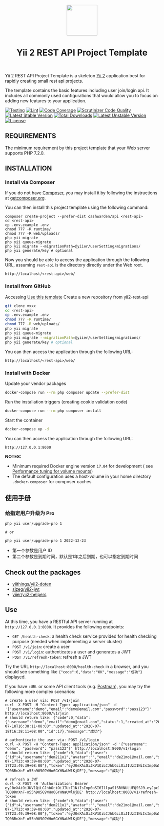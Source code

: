 <p align="center">
    <a href="https://github.com/yiisoft" target="_blank">
        <img src="https://avatars0.githubusercontent.com/u/993323" height="100px">
    </a>
    <h1 align="center">Yii 2 REST API Project Template</h1>
    <br>
</p>

Yii 2 REST API Project Template is a skeleton [Yii 2](http://www.yiiframework.com/) application best for rapidly
creating small rest api projects.

The template contains the basic features including user join/login api. It includes all commonly used configurations
that would allow you to focus on adding new features to your application.

[![Testing](https://github.com/cashwarden/api/workflows/Testing/badge.svg)](https://github.com/cashwarden/api/actions)
[![Lint](https://github.com/cashwarden/api/workflows/Lint/badge.svg)](https://github.com/cashwarden/api/actions)
[![Code Coverage](https://scrutinizer-ci.com/g/cashwarden/api/badges/coverage.png?b=master)](https://scrutinizer-ci.com/g/cashwarden/api/?branch=master)
[![Scrutinizer Code Quality](https://scrutinizer-ci.com/g/cashwarden/api/badges/quality-score.png?b=master)](https://scrutinizer-ci.com/g/cashwarden/api/?branch=master)
[![Latest Stable Version](https://poser.pugx.org/cashwarden/api/v/stable)](https://packagist.org/packages/cashwarden/api)
[![Total Downloads](https://poser.pugx.org/cashwarden/api/downloads)](https://packagist.org/packages/cashwarden/api)
[![Latest Unstable Version](https://poser.pugx.org/cashwarden/api/v/unstable)](https://packagist.org/packages/cashwarden/api)
[![License](https://poser.pugx.org/cashwarden/api/license)](https://packagist.org/packages/cashwarden/api)

REQUIREMENTS
------------

The minimum requirement by this project template that your Web server supports PHP 7.2.0.

INSTALLATION
------------

### Install via Composer

If you do not have [Composer](http://getcomposer.org/), you may install it by following the instructions
at [getcomposer.org](http://getcomposer.org/doc/00-intro.md#installation-nix).

You can then install this project template using the following command:

~~~
composer create-project --prefer-dist cashwarden/api <rest-api>
cd <rest-api>
cp .env.example .env
chmod 777 -R runtime/
chmod 777 -R web/uploads/
php yii migrate
php yii queue-migrate
php yii migrate --migrationPath=@yiier/userSetting/migrations/
php yii generate/key # optional 
~~~

Now you should be able to access the application through the following URL, assuming `rest-api` is the directory
directly under the Web root.

~~~
http://localhost/<rest-api>/web/
~~~

### Install from GitHub

Accessing [Use this template](https://github.com/cashwarden/api/generate) Create a new repository from yii2-rest-api

```sh
git clone xxxx
cd <rest-api>
cp .env.example .env
chmod 777 -R runtime/
chmod 777 -R web/uploads/
php yii migrate
php yii queue-migrate
php yii migrate --migrationPath=@yiier/userSetting/migrations/
php yii generate/key # optional 
```

You can then access the application through the following URL:

~~~
http://localhost/<rest-api>/web/
~~~

### Install with Docker

Update your vendor packages

```sh
docker-compose run --rm php composer update --prefer-dist
```

Run the installation triggers (creating cookie validation code)

```sh
docker-compose run --rm php composer install    
```

Start the container

```sh
docker-compose up -d
```

You can then access the application through the following URL:

```
http://127.0.0.1:8000
```

**NOTES:**

- Minimum required Docker engine version `17.04` for development (
  see [Performance tuning for volume mounts](https://docs.docker.com/docker-for-mac/osxfs-caching/))
- The default configuration uses a host-volume in your home directory `.docker-composer` for composer caches

使用手册
---------

### 给指定用户升级为 Pro

```shell
php yii user/upgrade-pro 1

# or

php yii user/upgrade-pro 1 2022-12-23
```

- 第一个参数是用户 ID
- 第二个参数是到期时间，默认是1年之后到期，也可以指定到期时间

Check out the packages
------------

- [yiithings/yii2-doten](https://github.com/yiithings/yii2-doten)
- [sizeg/yii2-jwt](https://github.com/sizeg/yii2-jwt)
- [yiier/yii2-helpers](https://github.com/yiier/yii2-helpers)

Use
------------

At this time, you have a RESTful API server running at `http://127.0.0.1:8000`. It provides the following endpoints:

* `GET /health-check`: a health check service provided for health checking purpose (needed when implementing a server
  cluster)
* `POST /v1/join`: create a user
* `POST /v1/login`: authenticates a user and generates a JWT
* `POST /v1/refresh-token`: refresh a JWT

Try the URL `http://localhost:8000/health-check` in a browser, and you should see something
like `{"code":0,"data":"OK","message":"成功"}` displayed.

If you have `cURL` or some API client tools (e.g. [Postman](https://www.getpostman.com/)), you may try the following
more complex scenarios:

```shell
# create a user via: POST /v1/join
curl -X POST -H "Content-Type: application/json" -d '{"username":"demo","email":"demo@email.com","password":"pass123"}' http://localhost:8000/v1/join
# should return like: {"code":0,"data":{"username":"demo","email":"demo@email.com","status":1,"created_at":"2020-07-18T16:38:11+08:00","updated_at":"2020-07-18T16:38:11+08:00","id":17},"message":"成功"}

# authenticate the user via: POST /v1/login
curl -X POST -H "Content-Type: application/json" -d '{"username": "demo", "password": "pass123"}' http://localhost:8000/v1/login
# should return like: {"code":0,"data":{"user":{"id":4,"username":"dem211o1","avatar":"","email":"de21mo1@mail.com","status":1,"created_at":"2020-07-17T23:49:39+08:00","updated_at":"2020-07-17T23:49:39+08:00"},"token":"eyJ0eXAiOiJKV1QiLCJhbGciOiJIUzI1NiIsImp0aSI6IllpaS1SRVNULUFQSSJ9.eyJpc3MiOiJodHRwOlwvXC9sb2NhbGhvc3QiLCJqdGkiOiJZaWktUkVTVC1BUEkiLCJpYXQiOjE1OTUwNjQ5NzIsImV4cCI6MTU5NTMyNDE3MiwidXNlcm5hbWUiOiJkZW0yMTFvMSIsImlkIjo0fQ.y2NSVQe-TQ08RnXnF-o55h905G9WHo6GYHNaUWlKjDE"},"message":"成功"}

# refresh a JWT
curl -X POST -H 'Authorization: Bearer eyJ0eXAiOiJKV1QiLCJhbGciOiJIUzI1NiIsImp0aSI6IllpaS1SRVNULUFQSSJ9.eyJpc3MiOiJodHRwOlwvXC9sb2NhbGhvc3QiLCJqdGkiOiJZaWktUkVTVC1BUEkiLCJpYXQiOjE1OTUwNjQ5NzIsImV4cCI6MTU5NTMyNDE3MiwidXNlcm5hbWUiOiJkZW0yMTFvMSIsImlkIjo0fQ.y2NSVQe-TQ08RnXnF-o55h905G9WHo6GYHNaUWlKjDE' http://localhost:8000/v1/refresh-token
# should return like: {"code":0,"data":{"user":{"id":4,"username":"dem211o1","avatar":"","email":"de21mo1@mail.com","status":1,"created_at":"2020-07-17T23:49:39+08:00","updated_at":"2020-07-17T23:49:39+08:00"},"token":"eyJ0eXAiOiJKV1QiLCJhbGciOiJIUzI1NiIsImp0aSI6IllpaS1SRVNULUFQSSJ9.eyJpc3MiOiJodHRwOlwvXC9sb2NhbGhvc3QiLCJqdGkiOiJZaWktUkVTVC1BUEkiLCJpYXQiOjE1OTUwNjQ5NzIsImV4cCI6MTU5NTMyNDE3MiwidXNlcm5hbWUiOiJkZW0yMTFvMSIsImlkIjo0fQ.y2NSVQe-TQ08RnXnF-o55h905G9WHo6GYHNaUWlKjDE"},"message":"成功"}
```
